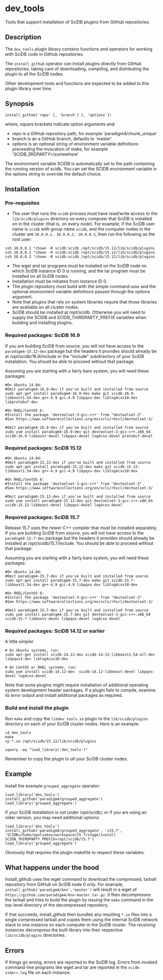 # dev_tools

Tools that support installation of SciDB plugins from GitHub repositories.

## Description

The `dev_tools` plugin library contains functions and operators for
working with SciDB code in GitHub repositories.

The `install_github` operator can install plugins directly from GitHub
repositories, taking care of downloading, compiling, and distributing the
plugin to all the SciDB nodes.

Other development tools and functions are expected to be added to this plugin
library over time.

## Synopsis
```
install_github('repo' [, 'branch'] [, 'options'])
```
where, square brackets indicate option arguments and:
* repo is a GitHub repository path, for example 'paradigm4/chunk_unique'
* branch is an a GitHub branch, defaults to 'master'
* options is an optional string of environment variable definitions preceeding
  the invocation of make, for example 'SCIDB_3RDPARTY=/somewhere'

The environment variable SCIDB is automatically set to the path containing
the running version of scidb. You can set the SCIDB environment variable
in the options string to override the default choice.

## Installation

### Pre-requisites

* The user that runs the `scidb` process must have read/write access to
the `lib/scidb/plugins` directory on every computer that SciDB is installed on
in the cluster (that is, on every *node*). For example, if the SciDB user name
is `scidb` with group name `scidb`, and the computer nodes in the cluster are
`10.0.0.1, 10.0.0.2, 10.0.0.3`,  then run the following as the root user:
```
ssh 10.0.0.1 "chown -R scidb:scidb /opt/scidb/15.12/lib/scidb/plugins
ssh 10.0.0.2 "chown -R scidb:scidb /opt/scidb/15.12/lib/scidb/plugins
ssh 10.0.0.3 "chown -R scidb:scidb /opt/scidb/15.12/lib/scidb/plugins
```
* The wget and tar programs must be installed on the SciDB node on which SciDB instance ID 0 is running, and the tar program must be installed on all SciDB nodes.
* Installation must be initiated from instance ID 0.
* The plugin repository must build with the simple command `make` and the
optional environment variable definitions passed through the options argument.
* Note that plugins that rely on system libraries require that those libraries are available on all cluster nodes.
* SciDB should be installed at /opt/scidb. Otherwise you will need to supply the SCIDB and SCIDB_THIRDPARTY_PREFIX variables when building and installing plugins.

### Required packages: SciDB 16.9
If you are building SciDB from source, you will not have access to the `paradigm4-15.12-dev` package but the headers it provides should already be at /opt/scidb/16.9/include or the "include" subdirectory of your SciDB installation. You should be able to proceed without that package.

Assuming you are starting with a fairly bare system, you will need these packages:
```
#On Ubuntu 14.04:
#Omit paradigm4-16.9-dev if you've built and installed from source
sudo apt-get install paradigm4-16.9-dev make git scidb-16.9-libboost1.54-dev g++-4.9 gcc-4.9 libpqxx-dev liblog4cxx10-dev libprotobuf-dev

#On RHEL/CentOS 6:
#Install the package 'devtoolset-3-gcc-c++' from "devtoolset-3". 
#See https://www.softwarecollections.org/en/scls/rhscl/devtoolset-3/

#Omit paradigm4-16.9-dev if you've built and installed from source
sudo yum install paradigm4-16.9-dev git devtoolset-3-gcc-c++.x86_64 scidb-16.9-libboost-devel libpqxx-devel log4cxx-devel protobuf-devel
```

### Required packages: SciDB 15.12
```
#On Ubuntu 14.04:
#Omit paradigm4-15.12-dev if you've built and installed from source
sudo apt-get install paradigm4-15.12-dev make git scidb-15.12-libboost1.54-dev g++-4.9 gcc-4.9 libpqxx-dev liblog4cxx10-dev

#On RHEL/CentOS 6:
#Install the package 'devtoolset-3-gcc-c++' from "devtoolset-3". 
#See https://www.softwarecollections.org/en/scls/rhscl/devtoolset-3/

#Omit paradigm4-15.12-dev if you've built and installed from source
sudo yum install paradigm4-15.12-dev git devtoolset-3-gcc-c++.x86_64 scidb-15.12-libboost-devel libpqxx-devel log4cxx-devel
```

### Required packages: SciDB 15.7
Release 15.7 uses the newer C++ compiler that must be installed separately. If you are building SciDB from source, you will not have access to the `paradigm4-15.7-dev` package but the headers it provides should already be installed at /opt/scidb/15.7/include. You should be able to proceed without that package.

Assuming you are starting with a fairly bare system, you will need these packages:
```
#On Ubuntu 14.04:
#Omit paradigm4-15.7-dev if you've built and installed from source
sudo apt-get install paradigm4-15.7-dev make git scidb-15.7-libboost1.54-dev g++-4.9 gcc-4.9 libpqxx-dev liblog4cxx10-dev

#On RHEL/CentOS 6:
#Install the package 'devtoolset-3-gcc-c++' from "devtoolset-3". 
#See https://www.softwarecollections.org/en/scls/rhscl/devtoolset-3/

#Omit paradigm4-15.7-dev if you've built and installed from source
sudo yum install paradigm4-15.7-dev git devtoolset-3-gcc-c++.x86_64 scidb-15.7-libboost-devel libpqxx-devel log4cxx-devel
```

### Required packages: SciDB 14.12 or earlier
A little simpler
```
# On Ubuntu systems, run:
sudo apt-get install scidb-14.12-dev scidb-14.12-libboost1.54-all-dev libpqxx3-dev liblog4cxx10-dev

# On CentOS or RHEL systems, run:
sudo yum install scidb-14.12-dev  scidb-14.12-libboost-devel libpqxx-devel log4cxx-devel
```
Note that some plugins might require installation of additional operating system development
header packages. If a plugin fails to compile, examine its error output and install additional
packages as required.

### Build and install the plugin

Run `make` and copy  the `libdev_tools.so` plugin to the `lib/scidb/plugins`
directory on each of your SciDB cluster nodes. Here is an example:

```
cd dev_tools
make
cp *.so /opt/scidb/15.12/lib/scidb/plugins

iquery -aq "load_library('dev_tools')"
```
Remember to copy the plugin to *all* your SciDB cluster nodes.

## Example

Install the example `grouped_aggregate` operator:

```
load_library('dev_tools')
install_github('paradigm4/grouped_aggregate')
load_library('grouped_aggregate')
```

If your SciDB installation is not under /opt/scidb/, or if you are using an older version, you may need additional options:
```
load_library('dev_tools')
install_github('paradigm4/grouped_aggregate', 'v15.7', 'SCIDB=/home/apoliakov/workspace/15.7/stage/install SCIDB_THIRDPARTY_PREFIX=/opt/scidb/15.7')
load_library('grouped_aggregate')
```
Obviously that requires the plugin makefile to respect these variables.

## What happens under the hood

Install_github uses the wget command to download the compressed, tarball
repository from GitHub on SciDB node 0 only.
For example, `install_github('paradigm4/knn','master')`
will result in a wget of `https://github.com/paradigm4/knn-master.tar.gz`.
It then decompresses the tarball and tries to build the plugin by issuing
the `make` command in the top-level directory of the decompressed
repository.

If that succeeds, install_github then bundles any resulting `*.so` files
into a single compressed tarball and copies them using the internal
SciDB network stack to one instance on each computer in the SciDB cluster.
The receiving instances decompress the built library into their
respective `lib/scidb/plugins` directories.

## Errors

If things go wrong, errors are reported to the SciDB log. Errors from
invoked command-line programs like wget and tar are reported in the
`scidb-stderr.log` file on each instance.
